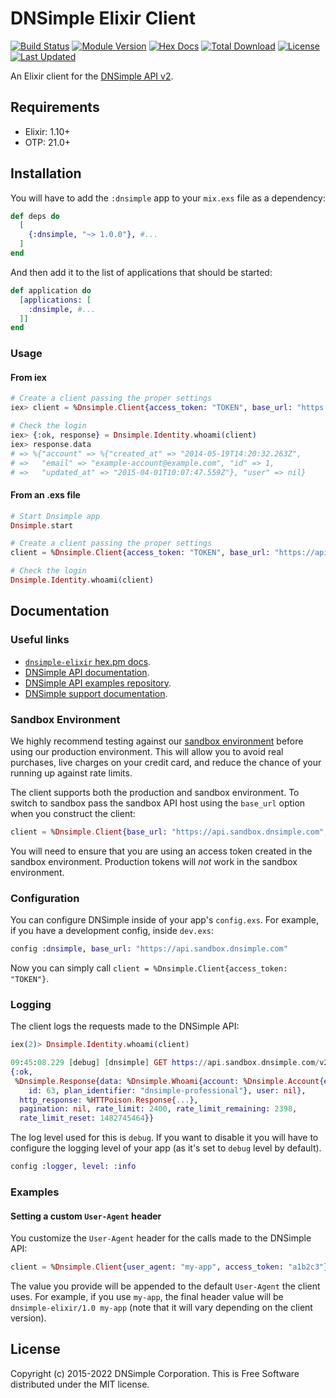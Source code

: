 # DNSimple Elixir Client

[![Build Status](https://github.com/dnsimple/dnsimple-elixir/actions/workflows/ci.yml/badge.svg)](https://github.com/dnsimple/dnsimple-elixir/actions/workflows/ci.yml)
[![Module Version](https://img.shields.io/hexpm/v/dnsimple.svg)](https://hex.pm/packages/dnsimple)
[![Hex Docs](https://img.shields.io/badge/hex-docs-lightgreen.svg)](https://hexdocs.pm/dnsimple/)
[![Total Download](https://img.shields.io/hexpm/dt/dnsimple.svg)](https://hex.pm/packages/dnsimple)
[![License](https://img.shields.io/hexpm/l/dnsimple.svg)](https://github.com/dnsimple/dnsimple-elixir/blob/main/LICENSE.md)
[![Last Updated](https://img.shields.io/github/last-commit/dnsimple/dnsimple-elixir.svg)](https://github.com/dnsimple/dnsimple-elixir/commits/main)

An Elixir client for the [DNSimple API v2](https://developer.dnsimple.com/v2/).

## Requirements

* Elixir: 1.10+
* OTP: 21.0+

## Installation

You will have to add the `:dnsimple` app to your `mix.exs` file as a dependency:

```elixir
def deps do
  [
    {:dnsimple, "~> 1.0.0"}, #...
  ]
end
```

And then add it to the list of applications that should be started:

```elixir
def application do
  [applications: [
    :dnsimple, #...
  ]]
end
```

### Usage

#### From iex

```elixir
# Create a client passing the proper settings
iex> client = %Dnsimple.Client{access_token: "TOKEN", base_url: "https://api.sandbox.dnsimple.com/"}

# Check the login
iex> {:ok, response} = Dnsimple.Identity.whoami(client)
iex> response.data
# => %{"account" => %{"created_at" => "2014-05-19T14:20:32.263Z",
# =>   "email" => "example-account@example.com", "id" => 1,
# =>   "updated_at" => "2015-04-01T10:07:47.559Z"}, "user" => nil}
```

#### From an .exs file

```elixir
# Start Dnsimple app
Dnsimple.start

# Create a client passing the proper settings
client = %Dnsimple.Client{access_token: "TOKEN", base_url: "https://api.sandbox.dnsimple.com/"}

# Check the login
Dnsimple.Identity.whoami(client)
```

## Documentation

### Useful links

- [`dnsimple-elixir` hex.pm docs](https://hexdocs.pm/dnsimple/readme.html).
- [DNSimple API documentation](https://developer.dnsimple.com).
- [DNSimple API examples repository](https://github.com/dnsimple/dnsimple-api-examples).
- [DNSimple support documentation](https://support.dnsimple.com).

### Sandbox Environment

We highly recommend testing against our [sandbox environment](https://developer.dnsimple.com/sandbox/) before using our production environment. This will allow you to avoid real purchases, live charges on your credit card, and reduce the chance of your running up against rate limits.

The client supports both the production and sandbox environment. To switch to sandbox pass the sandbox API host using the `base_url` option when you construct the client:

```elixir
client = %Dnsimple.Client{base_url: "https://api.sandbox.dnsimple.com", access_token: "a1b2c3"}
```

You will need to ensure that you are using an access token created in the sandbox environment. Production tokens will *not* work in the sandbox environment.

### Configuration

You can configure DNSimple inside of your app's `config.exs`. For example, if you have a development config, inside `dev.exs`:

```elixir
config :dnsimple, base_url: "https://api.sandbox.dnsimple.com"
```

Now you can simply call `client = %Dnsimple.Client{access_token: "TOKEN"}`.

### Logging

The client logs the requests made to the DNSimple API:

```elixir
iex(2)> Dnsimple.Identity.whoami(client)

09:45:08.229 [debug] [dnsimple] GET https://api.sandbox.dnsimple.com/v2/whoami
{:ok,
 %Dnsimple.Response{data: %Dnsimple.Whoami{account: %Dnsimple.Account{email: "javier@dnsimple.com",
    id: 63, plan_identifier: "dnsimple-professional"}, user: nil},
  http_response: %HTTPoison.Response{...},
  pagination: nil, rate_limit: 2400, rate_limit_remaining: 2398,
  rate_limit_reset: 1482745464}}
```

The log level used for this is `debug`. If you want to disable it you will have to configure the logging level of your app (as it's set to `debug` level by default).

```elixir
config :logger, level: :info
```

### Examples
#### Setting a custom `User-Agent` header

You customize the `User-Agent` header for the calls made to the DNSimple API:

```elixir
client = %Dnsimple.Client{user_agent: "my-app", access_token: "a1b2c3"}
```

The value you provide will be appended to the default `User-Agent` the client uses. For example, if you use `my-app`, the final header value will be `dnsimple-elixir/1.0 my-app` (note that it will vary depending on the client version).

## License

Copyright (c) 2015-2022 DNSimple Corporation. This is Free Software distributed under the MIT license.
